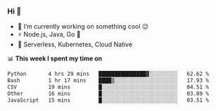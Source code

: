 ### Hi 👋

<!--
**nodejh/nodejh** is a ✨ _special_ ✨ repository because its `README.md` (this file) appears on your GitHub profile.

Here are some ideas to get you started:

- 🔭 I’m currently working on ...
- 🌱 I’m currently learning ...
- 👯 I’m looking to collaborate on ...
- 🤔 I’m looking for help with ...
- 💬 Ask me about ...
- 📫 How to reach me: ...
- 😄 Pronouns: ...
- ⚡ Fun fact: ...
-->

- 🔭 I’m currently working on something cool :wink:
- ⚡ Node.js, Java, Go :thought_balloon:
- 🤖 Serverless, Kubernetes, Cloud Native

📊 **This week I spent my time on**

<!--START_SECTION:waka-->

```txt
Python       4 hrs 29 mins   ███████████████▓░░░░░░░░░   62.62 %
Bash         1 hr 17 mins    ████▒░░░░░░░░░░░░░░░░░░░░   17.93 %
CSV          19 mins         █░░░░░░░░░░░░░░░░░░░░░░░░   04.51 %
Other        16 mins         █░░░░░░░░░░░░░░░░░░░░░░░░   03.89 %
JavaScript   15 mins         █░░░░░░░░░░░░░░░░░░░░░░░░   03.51 %
```

<!--END_SECTION:waka-->


<!--
:traffic_light: **Visitors**

![visitors](https://visitor-badge.glitch.me/badge?page_id=nodejh.nodejh)
-->
